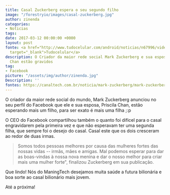 ```yaml
---
title: Casal Zuckerberg espera o seu segundo filho
image: "/forestryio/images/casal-zuckerberg.jpg"
author: zinenda
categories:
- Noticias
tags: 
date: 2017-03-12 00:00:00 +0000
layout: post
fonte: <a href="http://www.tudocelular.com/android/noticias/n67996/videochamadas-no-android-via-booyah-app.html"
  target="_blank">Tudocelular</a>
description: O Criador da maior rede social Mark Zuckerberg e sua esposa Priscila
  Chan estão gravidos
tag:
- Facebook
picture: "/assets/img/author/zinenda.jpg"
Description: ''
fontes: https://canaltech.com.br/noticia/mark-zuckerberg/mark-zuckerberg-e-priscilla-chan-serao-pais-pela-segunda-vez-90458/
---
```

O criador da maior rede social do mundo, Mark Zuckerberg anunciou no seu perfil do Facebook que ele e sua esposa, Priscila Chan, estão esperando mais um filho, para ser exato é mais uma filha ;:p

O CEO do Facebook compartilhou também o quanto foi dificel para o casal engravidarem pela primeira vez e que não esperavam ter uma segunda filha, que sempre foi o desejo do casal. Casal este que os dois cresceram ao redor de duas irmas.

> Somos todos pessoas melhores por causa das mulheres fortes das nossas vidas -- irmãs, mães e amigas. Mal podemos esperar para dar as boas-vindas à nossa nova menina e dar o nosso melhor para criar mais uma mulher forte", finalizou Zuckerberg em sua publicação.

Que lindo! Nós do ManingTech desejamos muita saúde a futura bilionária e boa sorte ao casal bilionário mais jovem.

Até a próxima!